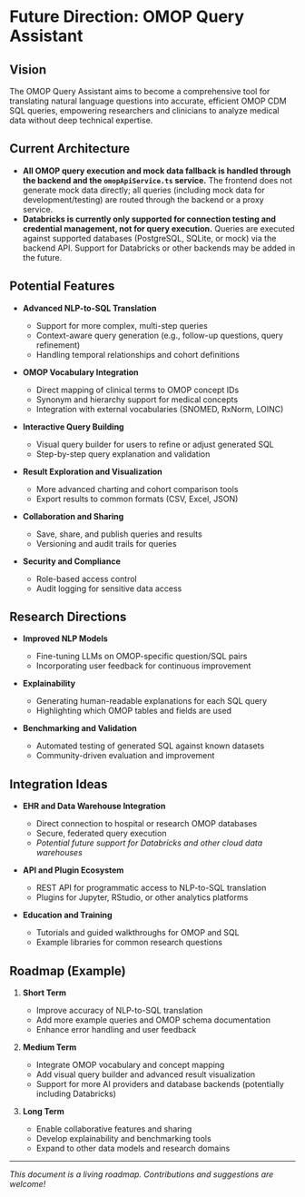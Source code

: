# Future Direction: OMOP Query Assistant

## Vision

The OMOP Query Assistant aims to become a comprehensive tool for translating natural language questions into accurate, efficient OMOP CDM SQL queries, empowering researchers and clinicians to analyze medical data without deep technical expertise.

## Current Architecture

- **All OMOP query execution and mock data fallback is handled through the backend and the `omopApiService.ts` service.** The frontend does not generate mock data directly; all queries (including mock data for development/testing) are routed through the backend or a proxy service.
- **Databricks is currently only supported for connection testing and credential management, not for query execution.** Queries are executed against supported databases (PostgreSQL, SQLite, or mock) via the backend API. Support for Databricks or other backends may be added in the future.

## Potential Features

- **Advanced NLP-to-SQL Translation**
  - Support for more complex, multi-step queries
  - Context-aware query generation (e.g., follow-up questions, query refinement)
  - Handling temporal relationships and cohort definitions

- **OMOP Vocabulary Integration**
  - Direct mapping of clinical terms to OMOP concept IDs
  - Synonym and hierarchy support for medical concepts
  - Integration with external vocabularies (SNOMED, RxNorm, LOINC)

- **Interactive Query Building**
  - Visual query builder for users to refine or adjust generated SQL
  - Step-by-step query explanation and validation

- **Result Exploration and Visualization**
  - More advanced charting and cohort comparison tools
  - Export results to common formats (CSV, Excel, JSON)

- **Collaboration and Sharing**
  - Save, share, and publish queries and results
  - Versioning and audit trails for queries

- **Security and Compliance**
  - Role-based access control
  - Audit logging for sensitive data access

## Research Directions

- **Improved NLP Models**
  - Fine-tuning LLMs on OMOP-specific question/SQL pairs
  - Incorporating user feedback for continuous improvement

- **Explainability**
  - Generating human-readable explanations for each SQL query
  - Highlighting which OMOP tables and fields are used

- **Benchmarking and Validation**
  - Automated testing of generated SQL against known datasets
  - Community-driven evaluation and improvement

## Integration Ideas

- **EHR and Data Warehouse Integration**
  - Direct connection to hospital or research OMOP databases
  - Secure, federated query execution
  - *Potential future support for Databricks and other cloud data warehouses*

- **API and Plugin Ecosystem**
  - REST API for programmatic access to NLP-to-SQL translation
  - Plugins for Jupyter, RStudio, or other analytics platforms

- **Education and Training**
  - Tutorials and guided walkthroughs for OMOP and SQL
  - Example libraries for common research questions

## Roadmap (Example)

1. **Short Term**
   - Improve accuracy of NLP-to-SQL translation
   - Add more example queries and OMOP schema documentation
   - Enhance error handling and user feedback

2. **Medium Term**
   - Integrate OMOP vocabulary and concept mapping
   - Add visual query builder and advanced result visualization
   - Support for more AI providers and database backends (potentially including Databricks)

3. **Long Term**
   - Enable collaborative features and sharing
   - Develop explainability and benchmarking tools
   - Expand to other data models and research domains

---

*This document is a living roadmap. Contributions and suggestions are welcome!* 
